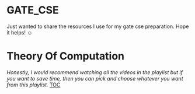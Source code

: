 # GATE_CSE
Just wanted to share the resources I use for my gate cse preparation. Hope it helps! ☺️


# Theory Of Computation
<i>Honestly, I would recommend watching all the videos in the playlist but if you want to save time, then you can pick and choose whatever you want from this playlist.</i>
<a href="https://youtube.com/playlist?list=PLbMVogVj5nJSd25WnSU144ZyGmsqjuKr3&si=TeGiZC-mMTeo_Rvo">TOC</a>
